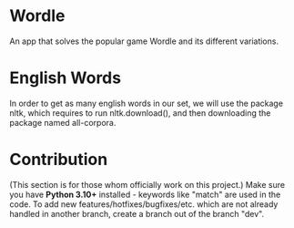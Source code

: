 # Wordle
An app that solves the popular game Wordle and its different variations.


# English Words
In order to get as many english words in our set, we will use the package nltk, which requires to run nltk.download(),
and then downloading the package named all-corpora.


# Contribution
(This section is for those whom officially work on this project.)
Make sure you have **Python 3.10+** installed - keywords like "match" are used in the code.
To add new features/hotfixes/bugfixes/etc. which are not already handled in another branch, create a branch out of the branch "dev".
